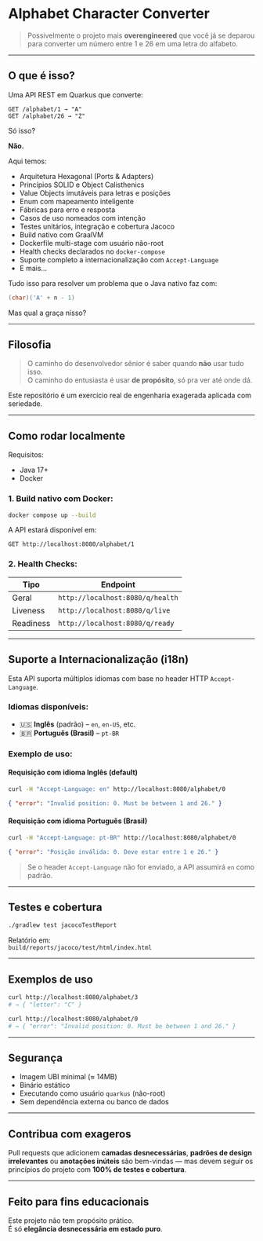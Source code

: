 # Alphabet Character Converter

> Possivelmente o projeto mais **overengineered** que você já se deparou para converter um número entre 1 e 26 em uma letra do alfabeto.

---

## O que é isso?

Uma API REST em Quarkus que converte:

```
GET /alphabet/1 → "A"
GET /alphabet/26 → "Z"
```

Só isso?

**Não.**

Aqui temos:

- Arquitetura Hexagonal (Ports & Adapters)
- Princípios SOLID e Object Calisthenics
- Value Objects imutáveis para letras e posições
- Enum com mapeamento inteligente
- Fábricas para erro e resposta
- Casos de uso nomeados com intenção
- Testes unitários, integração e cobertura Jacoco
- Build nativo com GraalVM
- Dockerfile multi-stage com usuário não-root
- Health checks declarados no `docker-compose`
- Suporte completo a internacionalização com `Accept-Language`
- E mais...

Tudo isso para resolver um problema que o Java nativo faz com:

```java
(char)('A' + n - 1)
```

Mas qual a graça nisso?

---

## Filosofia

> O caminho do desenvolvedor sênior é saber quando **não** usar tudo isso.  
> O caminho do entusiasta é usar **de propósito**, só pra ver até onde dá.

Este repositório é um exercício real de engenharia exagerada aplicada com seriedade.

---

## Como rodar localmente

Requisitos:

- Java 17+
- Docker

### 1. Build nativo com Docker:

```bash
docker compose up --build
```

A API estará disponível em:

```
GET http://localhost:8080/alphabet/1
```

### 2. Health Checks:

| Tipo       | Endpoint                     |
|------------|------------------------------|
| Geral      | `http://localhost:8080/q/health` |
| Liveness   | `http://localhost:8080/q/live`   |
| Readiness  | `http://localhost:8080/q/ready`  |

---

## Suporte a Internacionalização (i18n)

Esta API suporta múltiplos idiomas com base no header HTTP `Accept-Language`.

### Idiomas disponíveis:

- 🇺🇸 **Inglês** (padrão) – `en`, `en-US`, etc.
- 🇧🇷 **Português (Brasil)** – `pt-BR`

### Exemplo de uso:

#### Requisição com idioma **Inglês** (default)

```bash
curl -H "Accept-Language: en" http://localhost:8080/alphabet/0
```

```json
{ "error": "Invalid position: 0. Must be between 1 and 26." }
```

#### Requisição com idioma **Português (Brasil)**

```bash
curl -H "Accept-Language: pt-BR" http://localhost:8080/alphabet/0
```

```json
{ "error": "Posição inválida: 0. Deve estar entre 1 e 26." }
```

> Se o header `Accept-Language` não for enviado, a API assumirá `en` como padrão.

---

## Testes e cobertura

```bash
./gradlew test jacocoTestReport
```

Relatório em:  
`build/reports/jacoco/test/html/index.html`

---

## Exemplos de uso

```bash
curl http://localhost:8080/alphabet/3
# → { "letter": "C" }
```

```bash
curl http://localhost:8080/alphabet/0
# → { "error": "Invalid position: 0. Must be between 1 and 26." }
```

---

## Segurança

- Imagem UBI minimal (≈ 14MB)
- Binário estático
- Executando como usuário `quarkus` (não-root)
- Sem dependência externa ou banco de dados

---

## Contribua com exageros

Pull requests que adicionem **camadas desnecessárias**, **padrões de design irrelevantes** ou **anotações inúteis** são bem-vindas — mas devem seguir os princípios do projeto com **100% de testes e cobertura**.

---

## Feito para fins educacionais

Este projeto não tem propósito prático.  
É só **elegância desnecessária em estado puro**.